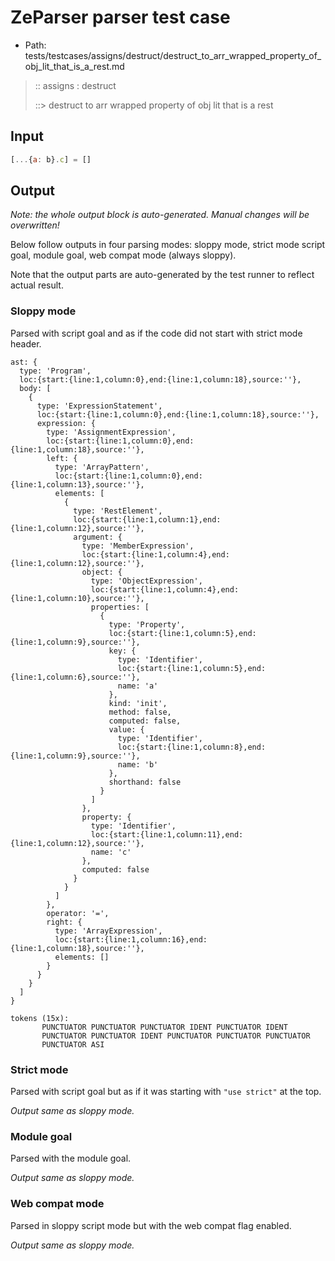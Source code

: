 # ZeParser parser test case

- Path: tests/testcases/assigns/destruct/destruct_to_arr_wrapped_property_of_obj_lit_that_is_a_rest.md

> :: assigns : destruct
>
> ::> destruct to arr wrapped property of obj lit that is a rest

## Input

`````js
[...{a: b}.c] = []
`````

## Output

_Note: the whole output block is auto-generated. Manual changes will be overwritten!_

Below follow outputs in four parsing modes: sloppy mode, strict mode script goal, module goal, web compat mode (always sloppy).

Note that the output parts are auto-generated by the test runner to reflect actual result.

### Sloppy mode

Parsed with script goal and as if the code did not start with strict mode header.

`````
ast: {
  type: 'Program',
  loc:{start:{line:1,column:0},end:{line:1,column:18},source:''},
  body: [
    {
      type: 'ExpressionStatement',
      loc:{start:{line:1,column:0},end:{line:1,column:18},source:''},
      expression: {
        type: 'AssignmentExpression',
        loc:{start:{line:1,column:0},end:{line:1,column:18},source:''},
        left: {
          type: 'ArrayPattern',
          loc:{start:{line:1,column:0},end:{line:1,column:13},source:''},
          elements: [
            {
              type: 'RestElement',
              loc:{start:{line:1,column:1},end:{line:1,column:12},source:''},
              argument: {
                type: 'MemberExpression',
                loc:{start:{line:1,column:4},end:{line:1,column:12},source:''},
                object: {
                  type: 'ObjectExpression',
                  loc:{start:{line:1,column:4},end:{line:1,column:10},source:''},
                  properties: [
                    {
                      type: 'Property',
                      loc:{start:{line:1,column:5},end:{line:1,column:9},source:''},
                      key: {
                        type: 'Identifier',
                        loc:{start:{line:1,column:5},end:{line:1,column:6},source:''},
                        name: 'a'
                      },
                      kind: 'init',
                      method: false,
                      computed: false,
                      value: {
                        type: 'Identifier',
                        loc:{start:{line:1,column:8},end:{line:1,column:9},source:''},
                        name: 'b'
                      },
                      shorthand: false
                    }
                  ]
                },
                property: {
                  type: 'Identifier',
                  loc:{start:{line:1,column:11},end:{line:1,column:12},source:''},
                  name: 'c'
                },
                computed: false
              }
            }
          ]
        },
        operator: '=',
        right: {
          type: 'ArrayExpression',
          loc:{start:{line:1,column:16},end:{line:1,column:18},source:''},
          elements: []
        }
      }
    }
  ]
}

tokens (15x):
       PUNCTUATOR PUNCTUATOR PUNCTUATOR IDENT PUNCTUATOR IDENT
       PUNCTUATOR PUNCTUATOR IDENT PUNCTUATOR PUNCTUATOR PUNCTUATOR
       PUNCTUATOR ASI
`````

### Strict mode

Parsed with script goal but as if it was starting with `"use strict"` at the top.

_Output same as sloppy mode._

### Module goal

Parsed with the module goal.

_Output same as sloppy mode._

### Web compat mode

Parsed in sloppy script mode but with the web compat flag enabled.

_Output same as sloppy mode._
